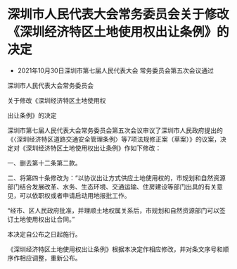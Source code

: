 # 深圳市人民代表大会常务委员会关于修改《深圳经济特区土地使用权出让条例》的决定

- 2021年10月30日深圳市第七届人民代表大会
常务委员会第五次会议通过

<!-- INFO END -->

深圳市人民代表大会常务委员会

关于修改《深圳经济特区土地使用权

出让条例》的决定

深圳市第七届人民代表大会常务委员会第五次会议审议了深圳市人民政府提出的《〈深圳经济特区道路交通安全管理条例〉等7项法规修正案（草案）》的议案，决定对《深圳经济特区土地使用权出让条例》作如下修改：

一、删去第十二条第二款。

二、将第四十条修改为：“以协议出让方式供应土地使用权的，市规划和自然资源部门结合发展改革、水务、生态环境、交通运输、住房建设等部门出具的有关意见，可以依职权或者申请启动用地报批工作。

“经市、区人民政府批准，并理顺土地权属关系后，市规划和自然资源部门可以签订土地使用权出让合同。”

本决定自公布之日起施行。

《深圳经济特区土地使用权出让条例》根据本决定作相应修改，并对条文序号和顺序作相应调整，重新公布。
